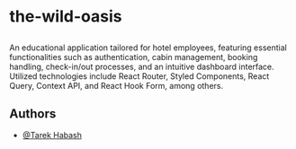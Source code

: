 # the-wild-oasis


## 
An educational application tailored for hotel employees, featuring essential functionalities such as authentication, cabin management, booking handling, check-in/out processes, and an intuitive dashboard interface.
Utilized technologies include React Router, Styled Components, React Query, Context API, and React Hook Form, among others.


## Authors

- [@Tarek Habash](https://github.com/tarek797)
